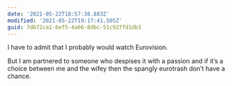 ```yaml
---
date: '2021-05-22T18:57:38.883Z'
modified: '2021-05-22T19:17:41.505Z'
guid: 7db72ca1-6ef5-4a66-8dbc-51c927fd1db3
---
```

I have to admit that I probably would watch Eurovision.

But I am partnered to someone who despises it with a passion and if it’s a choice between me and the wifey then the spangly eurotrash don’t have a chance. 
